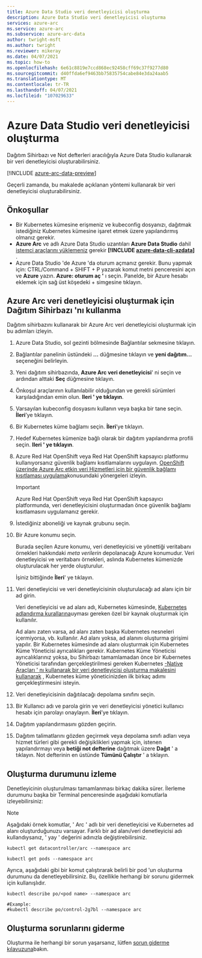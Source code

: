```yaml
---
title: Azure Data Studio veri denetleyicisi oluşturma
description: Azure Data Studio veri denetleyicisi oluşturma
services: azure-arc
ms.service: azure-arc
ms.subservice: azure-arc-data
author: twright-msft
ms.author: twright
ms.reviewer: mikeray
ms.date: 04/07/2021
ms.topic: how-to
ms.openlocfilehash: 6e61c8819e7ccd868ec92458cff69c37f9277d80
ms.sourcegitcommit: d40ffda6ef9463bb75835754cabe84e3da24aab5
ms.translationtype: MT
ms.contentlocale: tr-TR
ms.lasthandoff: 04/07/2021
ms.locfileid: "107029633"
---
```

# <a name="create-data-controller-in-azure-data-studio"></a>Azure Data Studio veri denetleyicisi oluşturma

Dağıtım Sihirbazı ve Not defterleri aracılığıyla Azure Data Studio kullanarak bir veri denetleyicisi oluşturabilirsiniz.

[!INCLUDE [azure-arc-data-preview](../../../includes/azure-arc-data-preview.md)]

Geçerli zamanda, bu makalede açıklanan yöntemi kullanarak bir veri denetleyicisi oluşturabilirsiniz.

## <a name="prerequisites"></a>Önkoşullar

- Bir Kubernetes kümesine erişmeniz ve kubeconfig dosyanızı, dağıtmak istediğiniz Kubernetes kümesine işaret etmek üzere yapılandırmış olmanız gerekir.
- **Azure Arc** ve adlı Azure Data Studio uzantıları **Azure Data Studio** dahil [istemci araçlarını yüklemeniz](install-client-tools.md) gerekir **[!INCLUDE [azure-data-cli-azdata](../../../includes/azure-data-cli-azdata.md)]** .
- Azure Data Studio 'de Azure 'da oturum açmanız gerekir.  Bunu yapmak için: CTRL/Command + SHIFT + P yazarak komut metni penceresini açın ve **Azure** yazın.  **Azure: oturum aç '** ı seçin.   Panelde, bir Azure hesabı eklemek için sağ üst köşedeki + simgesine tıklayın.

## <a name="use-the-deployment-wizard-to-create-azure-arc-data-controller"></a>Azure Arc veri denetleyicisi oluşturmak için Dağıtım Sihirbazı 'nı kullanma

Dağıtım sihirbazını kullanarak bir Azure Arc veri denetleyicisi oluşturmak için bu adımları izleyin.

1. Azure Data Studio, sol gezinti bölmesinde Bağlantılar sekmesine tıklayın.
1. Bağlantılar panelinin üstündeki **...** düğmesine tıklayın ve **yeni dağıtım...** seçeneğini belirleyin.
1. Yeni dağıtım sihirbazında, **Azure Arc veri denetleyicisi**' ni seçin ve ardından alttaki **Seç** düğmesine tıklayın.
1. Önkoşul araçlarının kullanılabilir olduğundan ve gerekli sürümleri karşıladığından emin olun. **Ileri ' ye tıklayın**.
1. Varsayılan kubeconfig dosyasını kullanın veya başka bir tane seçin.  **İleri**’ye tıklayın.
1. Bir Kubernetes küme bağlamı seçin. **İleri**’ye tıklayın.
1. Hedef Kubernetes kümenize bağlı olarak bir dağıtım yapılandırma profili seçin. **Ileri ' ye tıklayın**.
1. Azure Red Hat OpenShift veya Red Hat OpenShift kapsayıcı platformu kullanıyorsanız güvenlik bağlamı kısıtlamalarını uygulayın. [OpenShift üzerinde Azure Arc etkin veri Hizmetleri için bir güvenlik bağlamı kısıtlaması uygulama](how-to-apply-security-context-constraint.md)konusundaki yönergeleri izleyin.

   >[!IMPORTANT]
   >Azure Red Hat OpenShift veya Red Hat OpenShift kapsayıcı platformunda, veri denetleyicisini oluşturmadan önce güvenlik bağlamı kısıtlamasını uygulamanız gerekir.

1. İstediğiniz aboneliği ve kaynak grubunu seçin.
1. Bir Azure konumu seçin.
   
   Burada seçilen Azure konumu, veri denetleyicisi ve yönettiği veritabanı örnekleri hakkındaki *meta verilerin* depolanacağı Azure konumudur. Veri denetleyicisi ve veritabanı örnekleri, aslında Kubernetes kümenizde oluşturulacak her yerde oluşturulur.
   
   İşiniz bittiğinde **İleri**' ye tıklayın.

1. Veri denetleyicisi ve veri denetleyicisinin oluşturulacağı ad alanı için bir ad girin.

    Veri denetleyicisi ve ad alanı adı, Kubernetes kümesinde, [Kubernetes adlandırma kurallarına](https://kubernetes.io/docs/concepts/overview/working-with-objects/names/#names)uyması gereken özel bir kaynak oluşturmak için kullanılır.
    
    Ad alanı zaten varsa, ad alanı zaten başka Kubernetes nesneleri içermiyorsa, vb. kullanılır.  Ad alanı yoksa, ad alanını oluşturma girişimi yapılır.  Bir Kubernetes kümesinde ad alanı oluşturmak için Kubernetes Küme Yöneticisi ayrıcalıkları gerekir.  Kubernetes Küme Yöneticisi ayrıcalıklarınız yoksa, bu Sihirbazı tamamlamadan önce bir Kubernetes Yöneticisi tarafından gerçekleştirilmesi gereken Kubernetes [-Native Araçları ' nı kullanarak bir veri denetleyicisi oluşturma makalesini kullanarak](./create-data-controller-using-kubernetes-native-tools.md) , Kubernetes küme yöneticinizden ilk birkaç adımı gerçekleştirmesini isteyin.


1. Veri denetleyicisinin dağıtılacağı depolama sınıfını seçin. 
1.  Bir Kullanıcı adı ve parola girin ve veri denetleyicisi yönetici kullanıcı hesabı için parolayı onaylayın. **İleri**’ye tıklayın.

1. Dağıtım yapılandırmasını gözden geçirin.
1. Dağıtım talimatlarını gözden geçirmek veya depolama sınıfı adları veya hizmet türleri gibi gerekli değişiklikleri yapmak için, istenen yapılandırmayı veya **betiği not defterine** dağıtmak üzere **Dağıt** ' a tıklayın. Not defterinin en üstünde **Tümünü Çalıştır** ' a tıklayın.

## <a name="monitoring-the-creation-status"></a>Oluşturma durumunu izleme

Denetleyicinin oluşturulması tamamlanması birkaç dakika sürer. İlerleme durumunu başka bir Terminal penceresinde aşağıdaki komutlarla izleyebilirsiniz:

> [!NOTE]
>  Aşağıdaki örnek komutlar, ' Arc ' adlı bir veri denetleyicisi ve Kubernetes ad alanı oluşturduğunuzu varsayar.  Farklı bir ad alanı/veri denetleyicisi adı kullandıysanız, ' yay ' değerini adınızla değiştirebilirsiniz.

```console
kubectl get datacontroller/arc --namespace arc
```

```console
kubectl get pods --namespace arc
```

Ayrıca, aşağıdaki gibi bir komut çalıştırarak belirli bir pod 'un oluşturma durumunu da denetleyebilirsiniz.  Bu, özellikle herhangi bir sorunu gidermek için kullanışlıdır.

```console
kubectl describe po/<pod name> --namespace arc

#Example:
#kubectl describe po/control-2g7bl --namespace arc
```

## <a name="troubleshooting-creation-problems"></a>Oluşturma sorunlarını giderme

Oluşturma ile herhangi bir sorun yaşarsanız, lütfen [sorun giderme kılavuzuna](troubleshoot-guide.md)bakın.
